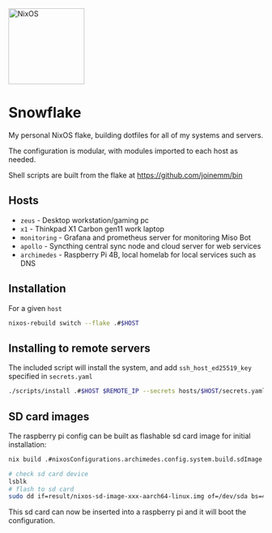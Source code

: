<img alt="NixOS" src="https://raw.githubusercontent.com/NixOS/nixos-artwork/master/logo/nix-snowflake-white.svg" width="150px"/>


# Snowflake

My personal NixOS flake, building dotfiles for all of my systems and servers.

The configuration is modular, with modules imported to each host as needed.

Shell scripts are built from the flake at <https://github.com/joinemm/bin>

## Hosts

- `zeus` - Desktop workstation/gaming pc
- `x1` - Thinkpad X1 Carbon gen11 work laptop
- `monitoring` - Grafana and prometheus server for monitoring Miso Bot
- `apollo` - Syncthing central sync node and cloud server for web services
- `archimedes` - Raspberry Pi 4B, local homelab for local services such as DNS

## Installation

For a given `host`

```sh
nixos-rebuild switch --flake .#$HOST
```

## Installing to remote servers

The included script will install the system, and add `ssh_host_ed25519_key` specified in `secrets.yaml`

```sh
./scripts/install .#$HOST $REMOTE_IP --secrets hosts/$HOST/secrets.yaml
```

## SD card images

The raspberry pi config can be built as flashable sd card image for initial installation:

```sh
nix build .#nixosConfigurations.archimedes.config.system.build.sdImage

# check sd card device
lsblk
# flash to sd card
sudo dd if=result/nixos-sd-image-xxx-aarch64-linux.img of=/dev/sda bs=4M conv=fsync status=progress
```

This sd card can now be inserted into a raspberry pi and it will boot the configuration.
